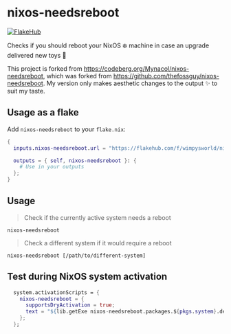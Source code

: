 # nixos-needsreboot

[![FlakeHub](https://img.shields.io/endpoint?url=https://flakehub.com/f/wimpysworld/nixos-needsreboot/badge)](https://flakehub.com/flake/wimpysworld/nixos-needsreboot)

Checks if you should reboot your NixOS ️❄️ machine in case an upgrade delivered new toys 🎁

This project is forked from <https://codeberg.org/Mynacol/nixos-needsreboot>, which was forked from <https://github.com/thefossguy/nixos-needsreboot>.
My version only makes aesthetic changes to the output ✨ to suit my taste.

## Usage as a flake

Add `nixos-needsreboot` to your `flake.nix`:

```nix
{
  inputs.nixos-needsreboot.url = "https://flakehub.com/f/wimpysworld/nixos-needsreboot/*.tar.gz";

  outputs = { self, nixos-needsreboot }: {
    # Use in your outputs
  };
}
```

## Usage

> Check if the currently active system needs a reboot
```shell
nixos-needsreboot
```

> Check a different system if it would require a reboot
```shell
nixos-needsreboot [/path/to/different-system]
```

## Test during NixOS system activation
```nix
  system.activationScripts = {
    nixos-needsreboot = {
      supportsDryActivation = true;
      text = "${lib.getExe nixos-needsreboot.packages.${pkgs.system}.default} \"$systemConfig\" || true";
    };
  };
```
